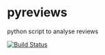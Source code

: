 # pyreviews
python script to analyse reviews

[![Build Status](https://travis-ci.org/heukirne/pyreviews.png?branch=master)](https://travis-ci.org/heukirne/pyreviews)
